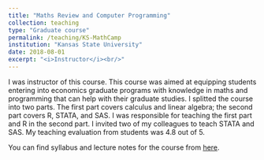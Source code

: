```yaml
---
title: "Maths Review and Computer Programming"
collection: teaching
type: "Graduate course"
permalink: /teaching/KS-MathCamp
institution: "Kansas State University"
date: 2018-08-01
excerpt: "<i>Instructor</i><br/>"
---
```




I was instructor of this course. This course was aimed at equipping students entering into economics graduate programs with knowledge in maths and programming that can help with their graduate studies. I splitted the course into two parts. The first part covers calculus and linear algebra; the second part covers R, STATA, and SAS. I was responsible for teaching the first part and R in the second part. I invited two of my colleagues to teach STATA and SAS. My teaching evaluation from students was 4.8 out of 5.

You can find syllabus and lecture notes for the course from [here](https://github.com/cbw1243/KSUMathReview).